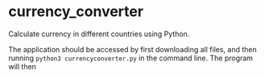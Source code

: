 # currency_converter
Calculate currency in different countries using Python.

The application should be accessed by first downloading all files, and then running ```python3 currencyconverter.py``` in the command line. The program will then 
